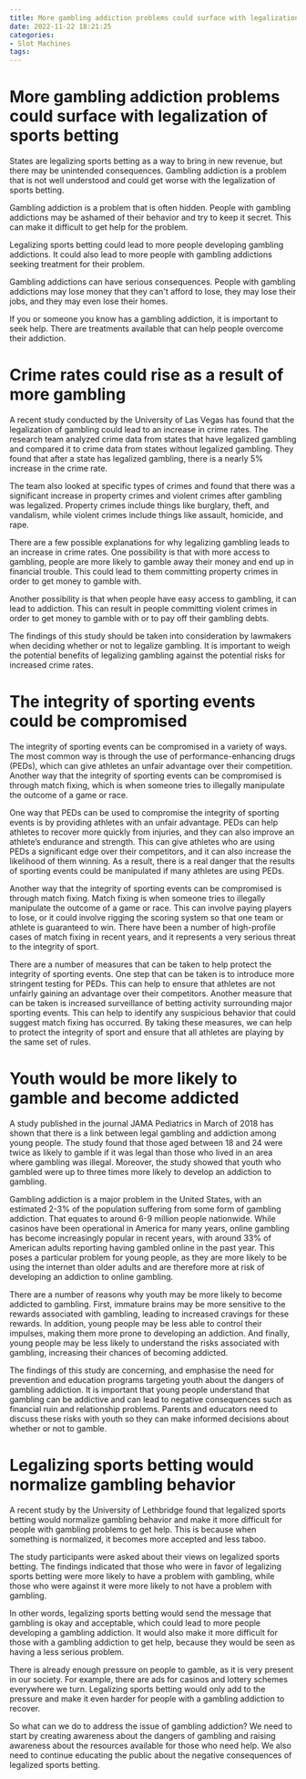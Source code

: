 ```yaml
---
title: More gambling addiction problems could surface with legalization of sports betting
date: 2022-11-22 18:21:25
categories:
- Slot Machines
tags:
---
```



#  More gambling addiction problems could surface with legalization of sports betting

States are legalizing sports betting as a way to bring in new revenue, but there may be unintended consequences. Gambling addiction is a problem that is not well understood and could get worse with the legalization of sports betting.

Gambling addiction is a problem that is often hidden. People with gambling addictions may be ashamed of their behavior and try to keep it secret. This can make it difficult to get help for the problem.

Legalizing sports betting could lead to more people developing gambling addictions. It could also lead to more people with gambling addictions seeking treatment for their problem.

Gambling addictions can have serious consequences. People with gambling addictions may lose money that they can't afford to lose, they may lose their jobs, and they may even lose their homes.

If you or someone you know has a gambling addiction, it is important to seek help. There are treatments available that can help people overcome their addiction.

#  Crime rates could rise as a result of more gambling

A recent study conducted by the University of Las Vegas has found that the legalization of gambling could lead to an increase in crime rates. The research team analyzed crime data from states that have legalized gambling and compared it to crime data from states without legalized gambling. They found that after a state has legalized gambling, there is a nearly 5% increase in the crime rate.

The team also looked at specific types of crimes and found that there was a significant increase in property crimes and violent crimes after gambling was legalized. Property crimes include things like burglary, theft, and vandalism, while violent crimes include things like assault, homicide, and rape.

There are a few possible explanations for why legalizing gambling leads to an increase in crime rates. One possibility is that with more access to gambling, people are more likely to gamble away their money and end up in financial trouble. This could lead to them committing property crimes in order to get money to gamble with.

Another possibility is that when people have easy access to gambling, it can lead to addiction. This can result in people committing violent crimes in order to get money to gamble with or to pay off their gambling debts.

The findings of this study should be taken into consideration by lawmakers when deciding whether or not to legalize gambling. It is important to weigh the potential benefits of legalizing gambling against the potential risks for increased crime rates.

#  The integrity of sporting events could be compromised

The integrity of sporting events can be compromised in a variety of ways. The most common way is through the use of performance-enhancing drugs (PEDs), which can give athletes an unfair advantage over their competition. Another way that the integrity of sporting events can be compromised is through match fixing, which is when someone tries to illegally manipulate the outcome of a game or race.

One way that PEDs can be used to compromise the integrity of sporting events is by providing athletes with an unfair advantage. PEDs can help athletes to recover more quickly from injuries, and they can also improve an athlete’s endurance and strength. This can give athletes who are using PEDs a significant edge over their competitors, and it can also increase the likelihood of them winning. As a result, there is a real danger that the results of sporting events could be manipulated if many athletes are using PEDs.

Another way that the integrity of sporting events can be compromised is through match fixing. Match fixing is when someone tries to illegally manipulate the outcome of a game or race. This can involve paying players to lose, or it could involve rigging the scoring system so that one team or athlete is guaranteed to win. There have been a number of high-profile cases of match fixing in recent years, and it represents a very serious threat to the integrity of sport.

There are a number of measures that can be taken to help protect the integrity of sporting events. One step that can be taken is to introduce more stringent testing for PEDs. This can help to ensure that athletes are not unfairly gaining an advantage over their competitors. Another measure that can be taken is increased surveillance of betting activity surrounding major sporting events. This can help to identify any suspicious behavior that could suggest match fixing has occurred. By taking these measures, we can help to protect the integrity of sport and ensure that all athletes are playing by the same set of rules.

#  Youth would be more likely to gamble and become addicted

A study published in the journal JAMA Pediatrics in March of 2018 has shown that there is a link between legal gambling and addiction among young people. The study found that those aged between 18 and 24 were twice as likely to gamble if it was legal than those who lived in an area where gambling was illegal. Moreover, the study showed that youth who gambled were up to three times more likely to develop an addiction to gambling.

Gambling addiction is a major problem in the United States, with an estimated 2-3% of the population suffering from some form of gambling addiction. That equates to around 6-9 million people nationwide. While casinos have been operational in America for many years, online gambling has become increasingly popular in recent years, with around 33% of American adults reporting having gambled online in the past year. This poses a particular problem for young people, as they are more likely to be using the internet than older adults and are therefore more at risk of developing an addiction to online gambling.

There are a number of reasons why youth may be more likely to become addicted to gambling. First, immature brains may be more sensitive to the rewards associated with gambling, leading to increased cravings for these rewards. In addition, young people may be less able to control their impulses, making them more prone to developing an addiction. And finally, young people may be less likely to understand the risks associated with gambling, increasing their chances of becoming addicted.

The findings of this study are concerning, and emphasise the need for prevention and education programs targeting youth about the dangers of gambling addiction. It is important that young people understand that gambling can be addictive and can lead to negative consequences such as financial ruin and relationship problems. Parents and educators need to discuss these risks with youth so they can make informed decisions about whether or not to gamble.

#  Legalizing sports betting would normalize gambling behavior

A recent study by the University of Lethbridge found that legalized sports betting would normalize gambling behavior and make it more difficult for people with gambling problems to get help. This is because when something is normalized, it becomes more accepted and less taboo.

The study participants were asked about their views on legalized sports betting. The findings indicated that those who were in favor of legalizing sports betting were more likely to have a problem with gambling, while those who were against it were more likely to not have a problem with gambling.

In other words, legalizing sports betting would send the message that gambling is okay and acceptable, which could lead to more people developing a gambling addiction. It would also make it more difficult for those with a gambling addiction to get help, because they would be seen as having a less serious problem.

There is already enough pressure on people to gamble, as it is very present in our society. For example, there are ads for casinos and lottery schemes everywhere we turn. Legalizing sports betting would only add to the pressure and make it even harder for people with a gambling addiction to recover.

So what can we do to address the issue of gambling addiction? We need to start by creating awareness about the dangers of gambling and raising awareness about the resources available for those who need help. We also need to continue educating the public about the negative consequences of legalized sports betting.